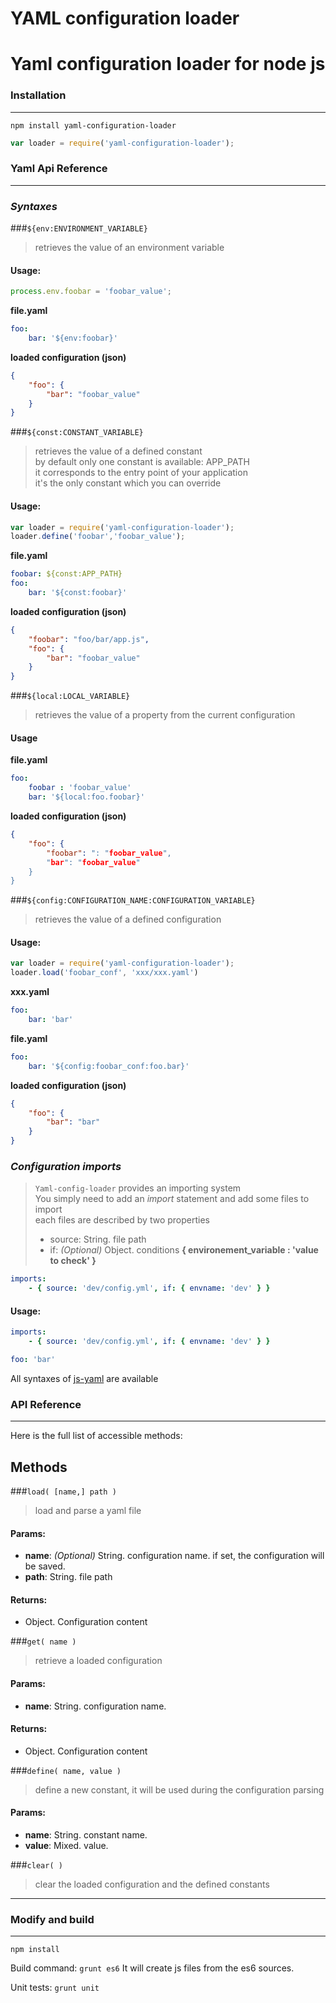 # YAML configuration loader
Yaml configuration loader for node js
=======================

### Installation
------------

`npm install yaml-configuration-loader`  

````javascript
var loader = require('yaml-configuration-loader');
````

### Yaml Api Reference
------------

### *Syntaxes*

###`${env:ENVIRONMENT_VARIABLE}`
> retrieves the value of an environment variable

#### Usage:
````javascript
process.env.foobar = 'foobar_value';
````
**file.yaml**
````yaml
foo:
	bar: '${env:foobar}'
````
**loaded configuration (json)**
````json
{
	"foo": {
		"bar": "foobar_value"
	}
}
````

###`${const:CONSTANT_VARIABLE}`
> retrieves the value of a defined constant  
> by default only one constant is available: APP_PATH  
> it corresponds to the entry point of your application  
> it's the only constant which you can override  

#### Usage:
````javascript
var loader = require('yaml-configuration-loader');
loader.define('foobar','foobar_value');
````
**file.yaml**
````yaml
foobar: ${const:APP_PATH}
foo:
	bar: '${const:foobar}'
````
**loaded configuration (json)**
````json
{
	"foobar": "foo/bar/app.js",
	"foo": {
		"bar": "foobar_value"
	}
}
````

###`${local:LOCAL_VARIABLE}`
> retrieves the value of a property from the current configuration

#### Usage
**file.yaml**
````yaml
foo:
	foobar : 'foobar_value'
	bar: '${local:foo.foobar}'
````
**loaded configuration (json)**
````json
{
	"foo": {
		"foobar": ": "foobar_value",
		"bar": "foobar_value"
	}
}
````

###`${config:CONFIGURATION_NAME:CONFIGURATION_VARIABLE}`
> retrieves the value of a defined configuration  

#### Usage:
````javascript
var loader = require('yaml-configuration-loader');
loader.load('foobar_conf', 'xxx/xxx.yaml')
````
**xxx.yaml**
````yaml
foo:
	bar: 'bar'
````
**file.yaml**
````yaml
foo:
	bar: '${config:foobar_conf:foo.bar}'
````
**loaded configuration (json)**
````json
{
	"foo": {
		"bar": "bar"
	}
}
````

### *Configuration imports*
> `Yaml-config-loader` provides an importing system  
> You simply need to add an *import* statement and add some files to import  
> each files are described by two properties  
> - source: String. file path
> - if: *(Optional)* Object. conditions **{ environement_variable : 'value to check' }**

````yaml
imports:
    - { source: 'dev/config.yml', if: { envname: 'dev' } }
````

#### Usage:
````yaml
imports:
    - { source: 'dev/config.yml', if: { envname: 'dev' } }

foo: 'bar'
````


All syntaxes of [js-yaml](https://github.com/nodeca/js-yaml) are available

### API Reference
------------

Here is the full list of accessible methods:

## Methods

###`load( [name,] path )`
> load and parse a yaml file

#### Params:
 - **name**: *(Optional)* String. configuration name.
 if set, the configuration will be saved.
 - **path**: String. file path

#### Returns:
 - Object. Configuration content

###`get( name )`
> retrieve a loaded configuration

#### Params:
 - **name**: String. configuration name.

#### Returns:
 - Object. Configuration content

###`define( name, value )`
> define a new constant, it will be used during the configuration parsing

#### Params:
 - **name**: String. constant name.
 - **value**: Mixed. value.

###`clear( )`
> clear the loaded configuration and the defined constants

---

### Modify and build
--------------------

`npm install`

Build command: `grunt es6`
It will create js files from the es6 sources.

Unit tests: `grunt unit`


